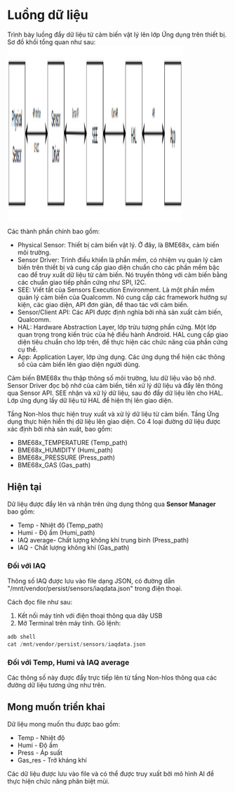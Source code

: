# Luồng dữ liệu
Trình bày luồng đẩy dữ liệu từ cảm biến vật lý lên lớp Ứng dụng trên thiết bị.  
Sơ đồ khối tổng quan như sau:  
<img src="/images/Data_Flow_Block_diagram_Bottom_to_Top.png" alt="Block_diagram" width="400" height="400" align="center">

Các thành phần chính bao gồm:
- Physical Sensor: Thiết bị cảm biến vật lý. Ở đây, là BME68x, cảm biến môi trường.
- Sensor Driver: Trình điều khiển là phần mềm, có nhiệm vụ quản lý cảm biến trên thiết bị và cung cấp giao diện chuẩn cho các phần mềm bậc cao để truy xuất dữ liệu từ cảm biến. Nó truyền thông với cảm biến bằng các chuẩn giao tiếp phần cứng như SPI, I2C.
- SEE: Viết tắt của Sensors Execution Environment. Là một phần mềm quản lý cảm biến của Qualcomm. Nó cung cấp các framework hướng sự kiện, các giao diện, API đơn giản, để thao tác với cảm biến.
- Sensor/Client API: Các API được định nghĩa bởi nhà sản xuất cảm biến, Qualcomm.
- HAL: Hardware Abstraction Layer, lớp trừu tượng phần cứng. Một lớp quan trọng trong kiến trúc của hệ điều hành Android. HAL cung cấp giao diện tiêu chuẩn cho lớp trên, để thực hiện các chức năng của phần cứng cụ thể.
- App: Application Layer, lớp ứng dụng. Các ứng dụng thể hiện các thông số của cảm biến lên giao diện người dùng.

Cảm biến BME68x thu thập thông số môi trường, lưu dữ liệu vào bộ nhớ. Sensor Driver đọc bộ nhớ của cảm biến, tiền xử lý dữ liệu và đẩy lên thông qua Sensor API. SEE nhận và xử lý dữ liệu, sau đó đẩy dữ liệu lên cho HAL. Lớp ứng dụng lấy dữ liệu từ HAL để hiện thị lên giao diện.

Tầng Non-hlos thực hiện truy xuất và xử lý dữ liệu từ cảm biến. Tầng Ứng dụng thực hiện hiển thị dữ liệu lên giao diện. Có 4 loại đường dữ liệu được xác định bởi nhà sản xuất, bao gồm:
- BME68x_TEMPERATURE (Temp_path)
- BME68x_HUMIDITY (Humi_path)
- BME68x_PRESSURE (Press_path)
- BME68x_GAS (Gas_path)
## Hiện tại
Dữ liệu được đẩy lên và nhận trên ứng dụng thông qua **Sensor Manager** bao gồm:
- Temp - Nhiệt độ (Temp_path)
- Humi - Độ ẩm (Humi_path)
- IAQ average- Chất lượng không khí trung bình (Press_path)
- IAQ - Chất lượng không khí (Gas_path)
### Đối với IAQ
Thông số IAQ được lưu vào file dạng JSON, có đường dẫn "/mnt/vendor/persist/sensors/iaqdata.json" trong điện thoại.

Cách đọc file như sau:
1. Kết nối máy tính với điện thoại thông qua dây USB
2. Mở Terminal trên máy tính. 
Gõ lệnh:
```C
adb shell
cat /mnt/vendor/persist/sensors/iaqdata.json
```
### Đối với Temp, Humi và IAQ average
Các thông số này được đẩy trực tiếp lên từ tầng Non-hlos thông qua các đường dữ liệu tương ứng như trên.
## Mong muốn triển khai
Dữ liệu mong muốn thu được bao gồm:
- Temp - Nhiệt độ
- Humi - Độ ẩm
- Press - Áp suất
- Gas_res - Trở kháng khí <br/>

Các dữ liệu được lưu vào file và có thể được truy xuất bởi mô hình AI để thực hiện chức năng phân biệt mùi.
